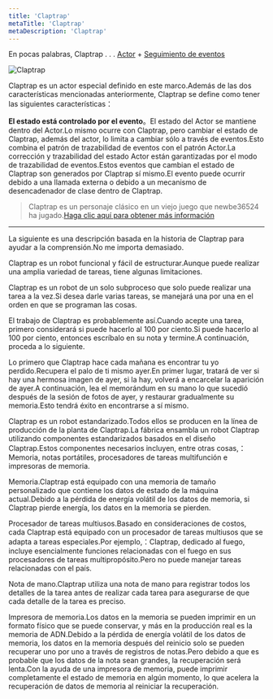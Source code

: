 ```yaml
---
title: 'Claptrap'
metaTitle: 'Claptrap'
metaDescription: 'Claptrap'
---
```


En pocas palabras, Claptrap . . . [Actor](/zh_Hans/2-Glossary/Actor-Pattern) + [Seguimiento de eventos](/zh_Hans/2-Glossary/Event-Sourcing)

![Claptrap](/images/20190228-001.gif)

Claptrap es un actor especial definido en este marco.Además de las dos características mencionadas anteriormente, Claptrap se define como tener las siguientes características：

**El estado está controlado por el evento**。El estado del Actor se mantiene dentro del Actor.Lo mismo ocurre con Claptrap, pero cambiar el estado de Claptrap, además del actor, lo limita a cambiar sólo a través de eventos.Esto combina el patrón de trazabilidad de eventos con el patrón Actor.La corrección y trazabilidad del estado Actor están garantizadas por el modo de trazabilidad de eventos.Estos eventos que cambian el estado de Claptrap son generados por Claptrap sí mismo.El evento puede ocurrir debido a una llamada externa o debido a un mecanismo de desencadenador de clase dentro de Claptrap.

> Claptrap es un personaje clásico en un viejo juego que newbe36524 ha jugado.[Haga clic aquí para obtener más información](https://zh.moegirl.org/%E5%B0%8F%E5%90%B5%E9%97%B9)

---

La siguiente es una descripción basada en la historia de Claptrap para ayudar a la comprensión.No me importa demasiado.

Claptrap es un robot funcional y fácil de estructurar.Aunque puede realizar una amplia variedad de tareas, tiene algunas limitaciones.

Claptrap es un robot de un solo subproceso que solo puede realizar una tarea a la vez.Si desea darle varias tareas, se manejará una por una en el orden en que se programan las cosas.

El trabajo de Claptrap es probablemente así.Cuando acepte una tarea, primero considerará si puede hacerlo al 100 por ciento.Si puede hacerlo al 100 por ciento, entonces escríbalo en su nota y termine.A continuación, proceda a lo siguiente.

Lo primero que Claptrap hace cada mañana es encontrar tu yo perdido.Recupera el palo de ti mismo ayer.En primer lugar, tratará de ver si hay una hermosa imagen de ayer, si la hay, volverá a encarcelar la aparición de ayer.A continuación, lea el memorándum en su mano lo que sucedió después de la sesión de fotos de ayer, y restaurar gradualmente su memoria.Esto tendrá éxito en encontrarse a sí mismo.

Claptrap es un robot estandarizado.Todos ellos se producen en la línea de producción de la planta de Claptrap.La fábrica ensambla un robot Claptrap utilizando componentes estandarizados basados en el diseño Claptrap.Estos componentes necesarios incluyen, entre otras cosas,：Memoria, notas portátiles, procesadores de tareas multifunción e impresoras de memoria.

Memoria.Claptrap está equipado con una memoria de tamaño personalizado que contiene los datos de estado de la máquina actual.Debido a la pérdida de energía volátil de los datos de memoria, si Claptrap pierde energía, los datos en la memoria se pierden.

Procesador de tareas multiusos.Basado en consideraciones de costos, cada Claptrap está equipado con un procesador de tareas multiusos que se adapta a tareas especiales.Por ejemplo,：Claptrap, dedicado al fuego, incluye esencialmente funciones relacionadas con el fuego en sus procesadores de tareas multipropósito.Pero no puede manejar tareas relacionadas con el país.

Nota de mano.Claptrap utiliza una nota de mano para registrar todos los detalles de la tarea antes de realizar cada tarea para asegurarse de que cada detalle de la tarea es preciso.

Impresora de memoria.Los datos en la memoria se pueden imprimir en un formato físico que se puede conservar, y más en la producción real es la memoria de ADN.Debido a la pérdida de energía volátil de los datos de memoria, los datos en la memoria después del reinicio solo se pueden recuperar uno por uno a través de registros de notas.Pero debido a que es probable que los datos de la nota sean grandes, la recuperación será lenta.Con la ayuda de una impresora de memoria, puede imprimir completamente el estado de memoria en algún momento, lo que acelera la recuperación de datos de memoria al reiniciar la recuperación.
